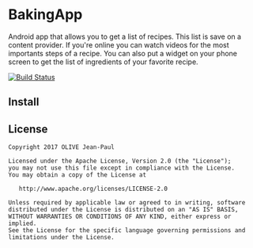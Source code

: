 BakingApp
============

Android app that allows you to get a list of recipes.
This list is save on a content provider.
If you're online you can watch videos for the most importants steps of a recipe.
You can also put a widget on your phone screen to get the list of ingredients of your favorite recipe.

[![Build Status](https://travis-ci.org/olivejp/PopularMovie.svg?branch=master)](https://travis-ci.org/olivejp/PopularMovie)

Install
-------



License
-------
    Copyright 2017 OLIVE Jean-Paul

    Licensed under the Apache License, Version 2.0 (the "License");
    you may not use this file except in compliance with the License.
    You may obtain a copy of the License at

       http://www.apache.org/licenses/LICENSE-2.0

    Unless required by applicable law or agreed to in writing, software
    distributed under the License is distributed on an "AS IS" BASIS,
    WITHOUT WARRANTIES OR CONDITIONS OF ANY KIND, either express or implied.
    See the License for the specific language governing permissions and
    limitations under the License.
